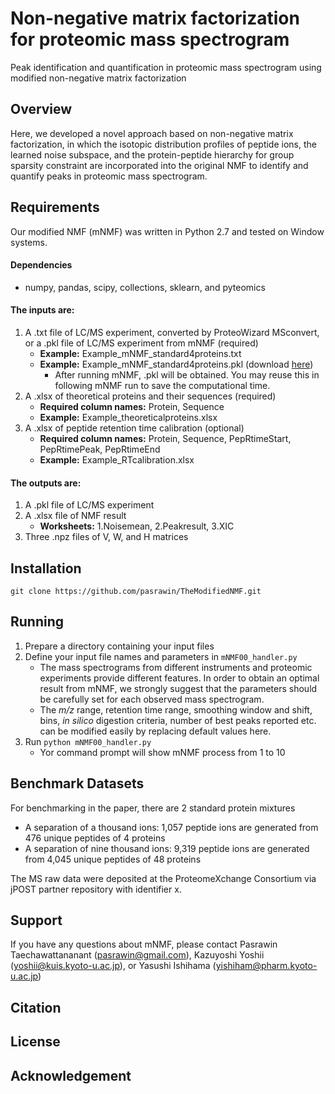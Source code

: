 # Non-negative matrix factorization for proteomic mass spectrogram
Peak identification and quantification in proteomic mass spectrogram using modified non-negative matrix factorization

## Overview
Here, we developed a novel approach based on non-negative matrix factorization, in which the isotopic distribution profiles of peptide ions, the learned noise subspace, and the protein-peptide hierarchy for group sparsity constraint are incorporated into the original NMF to identify and quantify peaks in proteomic mass spectrogram.

## Requirements
Our modified NMF (mNMF) was written in Python 2.7 and tested on Window systems.
#### Dependencies
* numpy, pandas, scipy, collections, sklearn, and pyteomics

#### The inputs are: 
1. A .txt file of LC/MS experiment, converted by ProteoWizard MSconvert, or a .pkl file of LC/MS experiment from mNMF (required)
    * **Example:** Example_mNMF_standard4proteins.txt
    * **Example:** Example_mNMF_standard4proteins.pkl (download [here](https://repository.jpostdb.org/))
       * After running mNMF, .pkl will be obtained. You may reuse this in following mNMF run to save the computational time.
2. A .xlsx of theoretical proteins and their sequences (required)
    * **Required column names:** Protein, Sequence
    * **Example:** Example_theoreticalproteins.xlsx
3. A .xlsx of peptide retention time calibration (optional)
    * **Required column names:** Protein, Sequence, PepRtimeStart, PepRtimePeak, PepRtimeEnd
    * **Example:** Example_RTcalibration.xlsx
#### The outputs are: 
1. A .pkl file of LC/MS experiment
2. A .xlsx file of NMF result
    * **Worksheets:** 1.Noisemean, 2.Peakresult, 3.XIC
3. Three .npz files of V, W, and H matrices

## Installation
```git clone https://github.com/pasrawin/TheModifiedNMF.git```
## Running
1. Prepare a directory containing your input files
2. Define your input file names and parameters in ```mNMF00_handler.py``` 
    * The mass spectrograms from different instruments and proteomic experiments provide different features. In order to obtain an optimal result from mNMF, we strongly suggest that the parameters should be carefully set for each observed mass spectrogram. 
    * The *m/z* range, retention time range, smoothing window and shift, bins, *in silico* digestion criteria, number of best peaks reported etc. can be modified easily by replacing default values here.
3. Run ```python mNMF00_handler.py```
    * Yor command prompt will show mNMF process from 1 to 10

## Benchmark Datasets
For benchmarking in the paper, there are 2 standard protein mixtures
* A separation of a thousand ions: 1,057 peptide ions are generated from 476 unique peptides of 4 proteins
* A separation of nine thousand ions: 9,319 peptide ions are generated from 4,045 unique peptides of 48 proteins

The MS raw data were deposited at the ProteomeXchange Consortium via jPOST partner repository with identifier x.

## Support
If you have any questions about mNMF, please contact Pasrawin Taechawattananant (pasrawin@gmail.com), Kazuyoshi Yoshii (yoshii@kuis.kyoto-u.ac.jp), or Yasushi Ishihama (yishiham@pharm.kyoto-u.ac.jp)

## Citation


## License


## Acknowledgement
